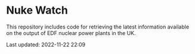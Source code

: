# Nuke Watch

This repository includes code for retrieving the latest information available on the output of EDF nuclear power plants in the UK.

Last updated: 2022-11-22 22:09